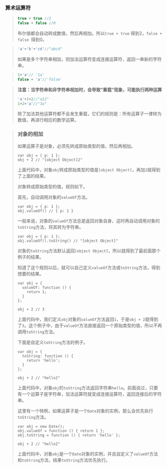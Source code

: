 ### 算术运算符

>```javascript
>true + true //2
>false + false //0
>```
>
>布尔值都会自动转成数值，然后再相加。所以`true + true` 得到2，`false + false `得到0。

>```javascript
>'a'+'b'+'cd'//"abcd"
>```
>
>如果是多个字符串相加，则加法运算符变成连接运算符，返回一串新的字符串。

> ```javascript
> 1+'a'// '1a'
> false + 'a'//'false'
> ```
>

> **注意：当字符串和非字符串相加时，会导致”重载“现象，可能执行两种运算**
>
> ```javascript
> 'a'+1+2//"a12"
> 1+2+'a'//"3a"
> ```
>
> 除了加法其他运算符都不会发生重载，它们的规则是：所有运算子一律转为数值，再进行相应的数学运算。
>

>
> ### 对象的相加   
>
> 如果运算子是对象，必须先转成原始类型的值，然后再相加。
>
> ```
> var obj = { p: 1 };
> obj + 2 // "[object Object]2"
> ```
>
> 上面代码中，对象`obj`转成原始类型的值是`[object Object]`，再加`2`就得到了上面的结果。
>
> 对象转成原始类型的值，规则如下。
>
> 首先，自动调用对象的`valueOf`方法。
>
> ```
> var obj = { p: 1 };
> obj.valueOf() // { p: 1 }
> ```
>
> 一般来说，对象的`valueOf`方法总是返回对象自身，这时再自动调用对象的`toString`方法，将其转为字符串。
>
> ```
> var obj = { p: 1 };
> obj.valueOf().toString() // "[object Object]"
> ```
>
> 对象的`toString`方法默认返回`[object Object]`，所以就得到了最前面那个例子的结果。
>
> 知道了这个规则以后，就可以自己定义`valueOf`方法或`toString`方法，得到想要的结果。
>
> ```
> var obj = {
>   valueOf: function () {
>     return 1;
>   }
> };
> 
> obj + 2 // 3
> ```
>
> 上面代码中，我们定义`obj`对象的`valueOf`方法返回`1`，于是`obj + 2`就得到了`3`。这个例子中，由于`valueOf`方法直接返回一个原始类型的值，所以不再调用`toString`方法。
>
> 下面是自定义`toString`方法的例子。
>
> ```
> var obj = {
>   toString: function () {
>     return 'hello';
>   }
> };
> 
> obj + 2 // "hello2"
> ```
>
> 上面代码中，对象`obj`的`toString`方法返回字符串`hello`。前面说过，只要有一个运算子是字符串，加法运算符就变成连接运算符，返回连接后的字符串。
>
> 这里有一个特例，如果运算子是一个`Date`对象的实例，那么会优先执行`toString`方法。
>
> ```
> var obj = new Date();
> obj.valueOf = function () { return 1 };
> obj.toString = function () { return 'hello' };
> 
> obj + 2 // "hello2"
> ```
>
> 上面代码中，对象`obj`是一个`Date`对象的实例，并且自定义了`valueOf`方法和`toString`方法，结果`toString`方法优先执行。



